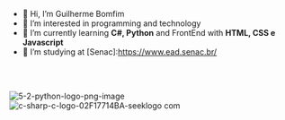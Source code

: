 - 👋 Hi, I’m Guilherme Bomfim
- 👀 I’m interested in programming and technology
- 🌱 I’m currently learning **C#, Python** and FrontEnd with **HTML, CSS e Javascript**
- 📖 I’m studying at [Senac]:https://www.ead.senac.br/

<br>
<br>


![5-2-python-logo-png-image](https://github.com/guito98/guito98/assets/134552848/8e059c3f-d0d0-47d9-888e-dec08f6301e1)
![c-sharp-c-logo-02F17714BA-seeklogo com](https://github.com/guito98/guito98/assets/134552848/60f4841b-86e2-4747-a0dc-2fa3d6ce4d37)


<!---
guito98/guito98 is a ✨ special ✨ repository because its `README.md` (this file) appears on your GitHub profile.
You can click the Preview link to take a look at your changes.
--->
